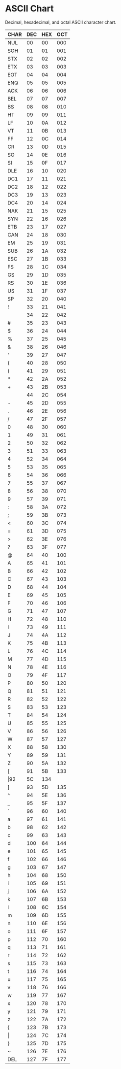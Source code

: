 # ASCII Chart
Decimal, hexadecimal, and octal ASCII character chart.

| CHAR  | DEC  | HEX  | OCT  |
| :---- | :--- | :--- | :--- |
|NUL|00|00|000|
|SOH|01|01|001|
|STX|02|02|002|
|ETX|03|03|003|
|EOT|04|04|004|
|ENQ|05|05|005|
|ACK|06|06|006|
|BEL|07|07|007|
|BS|08|08|010|
|HT|09|09|011|
|LF|10|0A|012|
|VT|11|0B|013|
|FF|12|0C|014|
|CR|13|0D|015|
|SO|14|0E|016|
|SI|15|0F|017|
|DLE|16|10|020|
|DC1|17|11|021|
|DC2|18|12|022|
|DC3|19|13|023|
|DC4|20|14|024|
|NAK|21|15|025|
|SYN|22|16|026|
|ETB|23|17|027|
|CAN|24|18|030|
|EM|25|19|031|
|SUB|26|1A|032|
|ESC|27|1B|033|
|FS|28|1C|034|
|GS|29|1D|035|
|RS|30|1E|036|
|US|31|1F|037|
|SP|32|20|040|
|!|33|21|041|
||34|22|042|
|#|35|23|043|
|$|36|24|044|
|%|37|25|045|
|&|38|26|046|
|\'|39|27|047|
|(|40|28|050|
|)|41|29|051|
|*|42|2A|052|
|+|43|2B|053|
||44|2C|054|
|-|45|2D|055|
|.|46|2E|056|
|/|47|2F|057|
|0|48|30|060|
|1|49|31|061|
|2|50|32|062|
|3|51|33|063|
|4|52|34|064|
|5|53|35|065|
|6|54|36|066|
|7|55|37|067|
|8|56|38|070|
|9|57|39|071|
|:|58|3A|072|
|;|59|3B|073|
|<|60|3C|074|
|=|61|3D|075|
|>|62|3E|076|
|?|63|3F|077|
|@|64|40|100|
|A|65|41|101|
|B|66|42|102|
|C|67|43|103|
|D|68|44|104|
|E|69|45|105|
|F|70|46|106|
|G|71|47|107|
|H|72|48|110|
|I|73|49|111|
|J|74|4A|112|
|K|75|4B|113|
|L|76|4C|114|
|M|77|4D|115|
|N|78|4E|116|
|O|79|4F|117|
|P|80|50|120|
|Q|81|51|121|
|R|82|52|122|
|S|83|53|123|
|T|84|54|124|
|U|85|55|125|
|V|86|56|126|
|W|87|57|127|
|X|88|58|130|
|Y|89|59|131|
|Z|90|5A|132|
|[|91|5B|133|
|\|92|5C|134|
|]|93|5D|135|
|^|94|5E|136|
|_|95|5F|137|
|\`|96|60|140|
|a|97|61|141|
|b|98|62|142|
|c|99|63|143|
|d|100|64|144|
|e|101|65|145|
|f|102|66|146|
|g|103|67|147|
|h|104|68|150|
|i|105|69|151|
|j|106|6A|152|
|k|107|6B|153|
|l|108|6C|154|
|m|109|6D|155|
|n|110|6E|156|
|o|111|6F|157|
|p|112|70|160|
|q|113|71|161|
|r|114|72|162|
|s|115|73|163|
|t|116|74|164|
|u|117|75|165|
|v|118|76|166|
|w|119|77|167|
|x|120|78|170|
|y|121|79|171|
|z|122|7A|172|
|{|123|7B|173|
|\||124|7C|174|
|}|125|7D|175|
|~|126|7E|176|
|DEL|127|7F|177|
